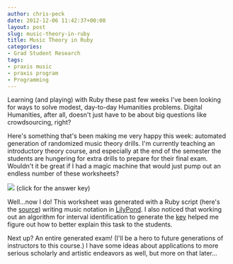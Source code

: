 ```yaml
---
author: chris-peck
date: 2012-12-06 11:42:37+00:00
layout: post
slug: music-theory-in-ruby
title: Music Theory in Ruby
categories:
- Grad Student Research
tags:
- praxis music
- praxis program
- Programming
---
```


Learning (and playing) with Ruby these past few weeks I've been looking for ways to solve modest, day-to-day Humanities problems. Digital Humanities, after all, doesn't just have to be about big questions like crowdsourcing, right?

Here's something that's been making me very happy this week: automated generation of randomized music theory drills. I'm currently teaching an introductory theory course, and especially at the end of the semester the students are hungering for extra drills to prepare for their final exam. Wouldn't it be great if I had a magic machine that would just pump out an endless number of these worksheets?

[![](http://www.scholarslab.org/wp-content/uploads/2012/11/interval-drill.png)](http://www.scholarslab.org/wp-content/uploads/2012/11/interval-drill-key.png)
(click for the answer key)

Well...now I do! This worksheet was generated with a Ruby script (here's the [source](https://github.com/chrispeck/musictheory/blob/master/interval_practice.rb)) writing music notation in [LilyPond](http://lilypond.org/). I also noticed that working out an algorithm for interval identification to generate the [key](http://www.scholarslab.org/wp-content/uploads/2012/11/interval-drill-key.png) helped me figure out how to better explain this task to the students.

Next up? An entire generated exam! (I'll be a hero to future generations of instructors to this course.) I have some ideas about applications to more serious scholarly and artistic endeavors as well, but more on that later...
